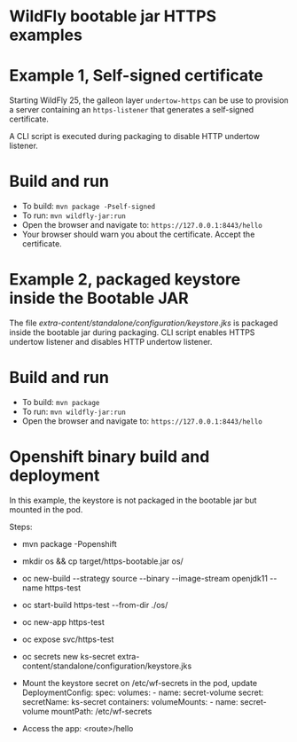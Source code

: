 # WildFly bootable jar HTTPS examples

Example 1, Self-signed certificate
====================

Starting WildFly 25, the galleon layer `undertow-https` can be use to provision a server containing an `https-listener` 
that generates a self-signed certificate.

A CLI script is executed during packaging to disable HTTP undertow listener.

Build and run
========

* To build: `mvn package -Pself-signed`
* To run: `mvn wildfly-jar:run`
* Open the browser and navigate to: `https://127.0.0.1:8443/hello`
* Your browser should warn you about the certificate. Accept the certificate.


Example 2, packaged keystore inside the Bootable JAR
=================================

The file _extra-content/standalone/configuration/keystore.jks_ is packaged inside the bootable jar during packaging.
CLI script enables HTTPS undertow listener and disables HTTP undertow listener.

Build and run
=============

* To build: `mvn package`
* To run: `mvn wildfly-jar:run`
* Open the browser and navigate to: `https://127.0.0.1:8443/hello`

Openshift binary build and deployment
=====================================

In this example, the keystore is not packaged in the bootable jar but mounted in the pod.

Steps:
* mvn package -Popenshift
* mkdir os && cp target/https-bootable.jar os/
* oc new-build --strategy source --binary --image-stream openjdk11 --name https-test
* oc start-build https-test --from-dir ./os/
* oc new-app https-test
* oc expose svc/https-test
* oc secrets new ks-secret extra-content/standalone/configuration/keystore.jks
* Mount the keystore secret on /etc/wf-secrets in the pod, update DeploymentConfig:
  spec:
    volumes:
        - name: secret-volume
          secret:
            secretName: ks-secret
    containers:
        volumeMounts:
            - name: secret-volume
              mountPath: /etc/wf-secrets

* Access the app: \<route\>/hello
